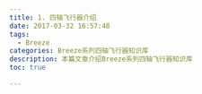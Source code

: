```yaml
---
title: 1. 四轴飞行器介绍
date: 2017-03-32 16:57:48
tags:
  - Breeze
categories: Breeze系列四轴飞行器知识库
description: 本篇文章介绍Breeze系列四轴飞行器知识库
toc: true

---
```

